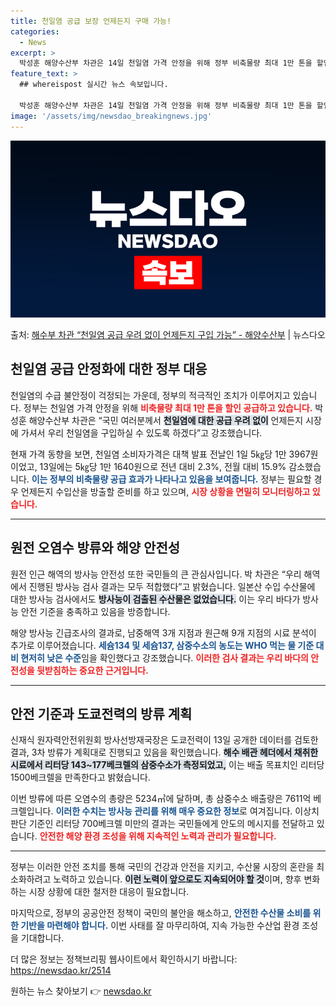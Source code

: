 ```yaml
---
title: 천일염 공급 보장 언제든지 구매 가능!
categories:
  - News
excerpt: >
  박성훈 해양수산부 차관은 14일 천일염 가격 안정을 위해 정부 비축물량 최대 1만 톤을 할인 공급하고 있다며…
feature_text: >
  ## whereispost 실시간 뉴스 속보입니다.

  박성훈 해양수산부 차관은 14일 천일염 가격 안정을 위해 정부 비축물량 최대 1만 톤을 할인 공급하고 있다며…
image: '/assets/img/newsdao_breakingnews.jpg'
---
```


![뉴스다오 속보](/assets/img/newsdao_breakingnews.jpg)

<p>출처: <a href="https://newsdao.kr/2514" rel="dofollow">해수부 차관 “천일염 공급 우려 없이 언제든지 구입 가능” - 해양수산부</a> | 뉴스다오</p>

<h2 data-ke-size="size26">천일염 공급 안정화에 대한 정부 대응</h2>

<p data-ke-size="size16">천일염의 수급 불안정이 걱정되는 가운데, 정부의 적극적인 조치가 이루어지고 있습니다. 정부는 천일염 가격 안정을 위해 <b><span style="color: #ee2323;">비축물량 최대 1만 톤을 할인 공급하고 있습니다.</span></b> 박성훈 해양수산부 차관은 “국민 여러분께서 <b><span style="background-color: #21538527;">천일염에 대한 공급 우려 없이</span></b> 언제든지 시장에 가셔서 우리 천일염을 구입하실 수 있도록 하겠다”고 강조했습니다.</p>

<p data-ke-size="size16">현재 가격 동향을 보면, 천일염 소비자가격은 대책 발표 전날인 1일 5㎏당 1만 3967원이었고, 13일에는 5㎏당 1만 1640원으로 전년 대비 2.3%, 전월 대비 15.9% 감소했습니다. <b><span style="color: #1a5490;">이는 정부의 비축물량 공급 효과가 나타나고 있음을 보여줍니다.</span></b> 정부는 필요할 경우 언제든지 수입산을 방출할 준비를 하고 있으며, <b><span style="color: #ee2323;">시장 상황을 면밀히 모니터링하고 있습니다.</span></b></p>

<hr />

<h2 data-ke-size="size26">원전 오염수 방류와 해양 안전성</h2>

<p data-ke-size="size16">원전 인근 해역의 방사능 안전성 또한 국민들의 큰 관심사입니다. 박 차관은 “우리 해역에서 진행된 방사능 검사 결과는 모두 적합했다”고 밝혔습니다. 일본산 수입 수산물에 대한 방사능 검사에서도 <b><span style="background-color: #21538527;">방사능이 검출된 수산물은 없었습니다.</span></b> 이는 우리 바다가 방사능 안전 기준을 충족하고 있음을 방증합니다.</p>

<p data-ke-size="size16">해양 방사능 긴급조사의 결과로, 남중해역 3개 지점과 원근해 9개 지점의 시료 분석이 추가로 이루어졌습니다. <b><span style="color: #1a5490;">세슘134 및 세슘137, 삼중수소의 농도는 WHO 먹는 물 기준 대비 현저히 낮은 수준</span></b>임을 확인했다고 강조했습니다. <b><span style="color: #ee2323;">이러한 검사 결과는 우리 바다의 안전성을 뒷받침하는 중요한 근거입니다.</span></b></p>

<hr />

<h2 data-ke-size="size26">안전 기준과 도쿄전력의 방류 계획</h2>

<p data-ke-size="size16">신재식 원자력안전위원회 방사선방재국장은 도쿄전력이 13일 공개한 데이터를 검토한 결과, 3차 방류가 계획대로 진행되고 있음을 확인했습니다. <b><span style="background-color: #21538527;">해수 배관 헤더에서 채취한 시료에서 리터당 143~177베크렐의 삼중수소가 측정되었고,</span></b> 이는 배출 목표치인 리터당 1500베크렐을 만족한다고 밝혔습니다.</p>

<p data-ke-size="size16">이번 방류에 따른 오염수의 총량은 5234㎥에 달하며, 총 삼중수소 배출량은 7611억 베크렐입니다. <b><span style="color: #1a5490;">이러한 수치는 방사능 관리를 위해 매우 중요한 정보</span></b>로 여겨집니다. 이상치 판단 기준인 리터당 700베크렐 미만의 결과는 국민들에게 안도의 메시지를 전달하고 있습니다. <b><span style="color: #ee2323;">안전한 해양 환경 조성을 위해 지속적인 노력과 관리가 필요합니다.</span></b></p>

<hr />

<p data-ke-size="size16">정부는 이러한 안전 조치를 통해 국민의 건강과 안전을 지키고, 수산물 시장의 혼란을 최소화하려고 노력하고 있습니다. <b><span style="background-color: #21538527;">이런 노력이 앞으로도 지속되어야 할 것</span></b>이며, 향후 변화하는 시장 상황에 대한 철저한 대응이 필요합니다.</p>

<p data-ke-size="size16">마지막으로, 정부의 공공안전 정책이 국민의 불안을 해소하고, <b><span style="color: #1a5490;">안전한 수산물 소비를 위한 기반을 마련해야 합니다.</span></b> 이번 사태를 잘 마무리하여, 지속 가능한 수산업 환경 조성을 기대합니다.</p>

<p data-ke-size="size16">더 많은 정보는 정책브리핑 웹사이트에서 확인하시기 바랍니다: <a href="https://newsdao.kr/2514">https://newsdao.kr/2514</a></p> 

원하는 뉴스 찾아보기 👉 <a href="https://newsdao.kr" rel="dofollow">newsdao.kr</a>


